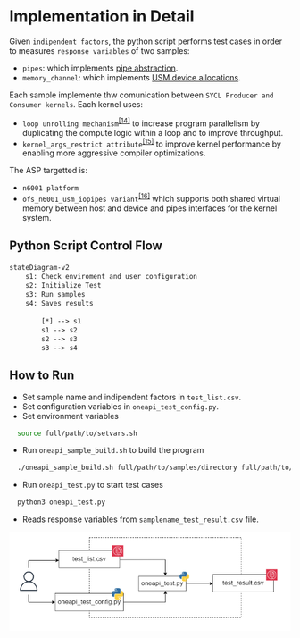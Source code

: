 # Implementation in Detail
Given `indipendent factors`, the python script performs test cases in order to measures `response variables` of two samples:
* `pipes`: which implements [pipe abstraction](../doc/intel_oneAPI.md#ch_pipes).
* `memory_channel`: which implements [USM device allocations](../doc/intel_oneAPI.md#ch_usm).

Each sample implemente thw comunication between `SYCL Producer and Consumer kernels`. Each kernel uses:
* `loop unrolling mechanism`<sup>[[14]](../doc/references.md#ref_lunroll_sample)</sup> to increase program parallelism by duplicating the compute logic within a loop and to improve throughput.
* `kernel_args_restrict attribute`<sup>[[15]](../doc/references.md#ref_karg_sample)</sup> to improve kernel performance by enabling more aggressive compiler optimizations.


The ASP targetted is:
* `n6001 platform`
* `ofs_n6001_usm_iopipes variant`<sup>[[16]](doc/references.md#ref_asp)</sup> which supports both shared virtual memory between host and device and pipes interfaces for the kernel system.

## Python Script Control Flow <a name="ch_flow_control"></a>
```mermaid
stateDiagram-v2
    s1: Check enviroment and user configuration
    s2: Initialize Test
    s3: Run samples
    s4: Saves results
        
        [*] --> s1
        s1 --> s2
        s2 --> s3
        s3 --> s4
```


## How to Run <a name="ch_run"></a>
* Set sample name and indipendent factors in `test_list.csv`.
* Set configuration variables in `oneapi_test_config.py`. 
* Set environment variables
```bash
  source full/path/to/setvars.sh 
```
* Run `oneapi_sample_build.sh` to build the program
```bash
  ./oneapi_sample_build.sh full/path/to/samples/directory full/path/to/asp/n6001 ofs_n6001_usm_iopipes
```
* Run `oneapi_test.py` to start test cases
```bash
  python3 oneapi_test.py
```
* Reads response variables from `samplename_test_result.csv` file.

<p align="center">
  <img src="../doc/img/test_flow.png" width="600">
</p>